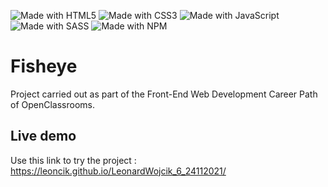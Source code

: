 ![Made with HTML5](https://img.shields.io/badge/HTML5-E34F26?style=for-the-badge&logo=html5&logoColor=white)
![Made with CSS3](https://img.shields.io/badge/CSS3-1572B6?style=for-the-badge&logo=css3&logoColor=white)
![Made with JavaScript](https://img.shields.io/badge/JavaScript-F7DF1E?logo=javascript&logoColor=white&style=for-the-badge)
![Made with SASS](https://img.shields.io/badge/Sass-CC6699?style=for-the-badge&logo=sass&logoColor=white)
![Made with NPM](https://img.shields.io/badge/npm-CB3837?style=for-the-badge&logo=npm&logoColor=white)


# Fisheye

Project carried out as part of the Front-End Web Development Career Path of OpenClassrooms.

## Live demo

Use this link to try the project : https://leoncik.github.io/LeonardWojcik_6_24112021/